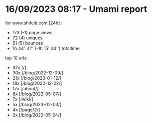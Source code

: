 # 16/09/2023 08:17 - Umami report
for www.shifeiti.com [24h] :

 - 173 (-1) page views
 - 72 (4) uniques
 - 51 (5) bounces
 - 1h 44' 31'' (-1h 15' 34'') totaltime


top 10 urls:
 - 37x [/]
 - 30x [/blog/2022-12-09/]
 - 21x [/blog/2023-01-12/]
 - 18x [/blog/2022-12-22/]
 - 17x [/about/]
 - 8x [/blog/2022-05-07/]
 - 7x [/wiki/]
 - 5x [/blog/2023-02-03/]
 - 4x [/page/2/]
 - 2x [/blog/2022-05-24/]


